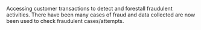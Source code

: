 Accessing customer transactions to detect and forestall fraudulent activities.
There have been many cases of fraud and data collected are now been used to check fraudulent cases/attempts.
